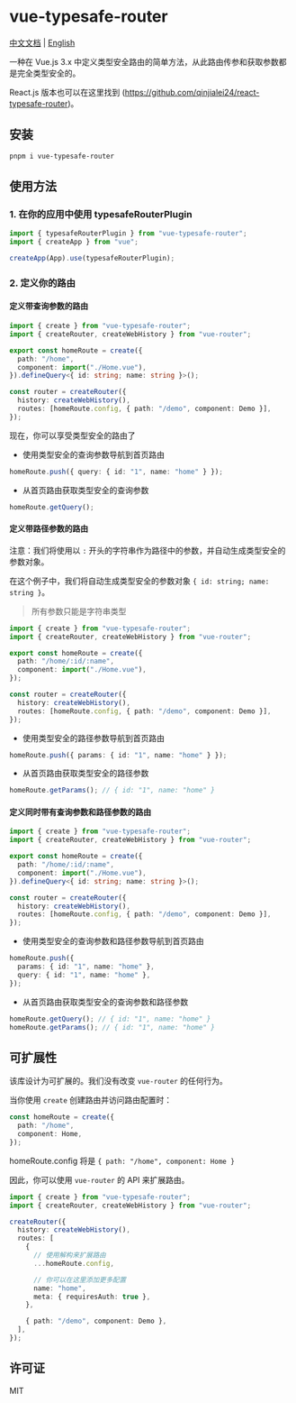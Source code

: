 # vue-typesafe-router

[中文文档](./README.zh-CN.md) | [English](./README.md)

一种在 Vue.js 3.x 中定义类型安全路由的简单方法，从此路由传参和获取参数都是完全类型安全的。

React.js 版本也可以在这里找到 (https://github.com/qinjialei24/react-typesafe-router)。

## 安装

```bash
pnpm i vue-typesafe-router
```

## 使用方法

### 1. 在你的应用中使用 typesafeRouterPlugin

```ts
import { typesafeRouterPlugin } from "vue-typesafe-router";
import { createApp } from "vue";

createApp(App).use(typesafeRouterPlugin);
```

### 2. 定义你的路由

#### 定义带查询参数的路由

```ts
import { create } from "vue-typesafe-router";
import { createRouter, createWebHistory } from "vue-router";

export const homeRoute = create({
  path: "/home",
  component: import("./Home.vue"),
}).defineQuery<{ id: string; name: string }>();

const router = createRouter({
  history: createWebHistory(),
  routes: [homeRoute.config, { path: "/demo", component: Demo }],
});
```

现在，你可以享受类型安全的路由了

- 使用类型安全的查询参数导航到首页路由

```ts
homeRoute.push({ query: { id: "1", name: "home" } });
```

- 从首页路由获取类型安全的查询参数

```ts
homeRoute.getQuery();
```

#### 定义带路径参数的路由

注意：我们将使用以 `:` 开头的字符串作为路径中的参数，并自动生成类型安全的参数对象。

在这个例子中，我们将自动生成类型安全的参数对象 `{ id: string; name: string }`。

> 所有参数只能是字符串类型

```ts
import { create } from "vue-typesafe-router";
import { createRouter, createWebHistory } from "vue-router";

export const homeRoute = create({
  path: "/home/:id/:name",
  component: import("./Home.vue"),
});

const router = createRouter({
  history: createWebHistory(),
  routes: [homeRoute.config, { path: "/demo", component: Demo }],
});
```

- 使用类型安全的路径参数导航到首页路由

```ts
homeRoute.push({ params: { id: "1", name: "home" } });
```

- 从首页路由获取类型安全的路径参数

```ts
homeRoute.getParams(); // { id: "1", name: "home" }
```

#### 定义同时带有查询参数和路径参数的路由

```ts
import { create } from "vue-typesafe-router";
import { createRouter, createWebHistory } from "vue-router";

export const homeRoute = create({
  path: "/home/:id/:name",
  component: import("./Home.vue"),
}).defineQuery<{ id: string; name: string }>();

const router = createRouter({
  history: createWebHistory(),
  routes: [homeRoute.config, { path: "/demo", component: Demo }],
});
```

- 使用类型安全的查询参数和路径参数导航到首页路由

```ts
homeRoute.push({
  params: { id: "1", name: "home" },
  query: { id: "1", name: "home" },
});
```

- 从首页路由获取类型安全的查询参数和路径参数

```ts
homeRoute.getQuery(); // { id: "1", name: "home" }
homeRoute.getParams(); // { id: "1", name: "home" }
```

## 可扩展性

该库设计为可扩展的。我们没有改变 `vue-router` 的任何行为。

当你使用 `create` 创建路由并访问路由配置时：

```ts
const homeRoute = create({
  path: "/home",
  component: Home,
});
```

homeRoute.config 将是 `{ path: "/home", component: Home }`

因此，你可以使用 `vue-router` 的 API 来扩展路由。

```ts
import { create } from "vue-typesafe-router";
import { createRouter, createWebHistory } from "vue-router";

createRouter({
  history: createWebHistory(),
  routes: [
    {
      // 使用解构来扩展路由
      ...homeRoute.config,

      // 你可以在这里添加更多配置
      name: "home",
      meta: { requiresAuth: true },
    },

    { path: "/demo", component: Demo },
  ],
});
```

## 许可证

MIT
